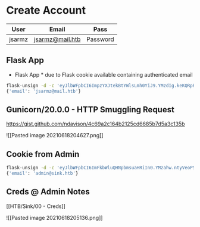 # Create Account

|User|Email|Pass|
|---|---|---|
|jsarmz|jsarmz@mail.htb|Password|


## Flask App
* Flask App * due to Flask cookie available containing authenticated email

```bash
flask-unsign -d -c 'eyJlbWFpbCI6ImpzYXJtekBtYWlsLmh0YiJ9.YMzdIg.keKQRpRUfUdQlQ8-dkwYzAgcXbc'                                                                                     
{'email': 'jsarmz@mail.htb'}
```


## Gunicorn/20.0.0 - HTTP Smuggling Request

https://gist.github.com/ndavison/4c69a2c164b2125cd6685b7d5a3c135b

![[Pasted image 20210618204627.png]]


## Cookie from Admin

```bash
flask-unsign -d -c 'eyJlbWFpbCI6ImFkbWluQHNpbmsuaHRiIn0.YMzahw.ntyVeoP537iyzvnVMdFwFwZ9NC0'                                                                                       
{'email': 'admin@sink.htb'}
```


## Creds @ Admin Notes

[[HTB/Sink/00 - Creds]]

![[Pasted image 20210618205136.png]]